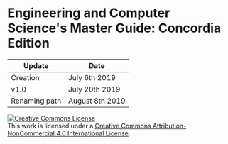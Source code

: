 # Engineering and Computer Science's Master Guide: Concordia Edition

| Update | Date | 
| ------| --------------- |
| Creation | July 6th 2019|
| v1.0 | July 20th 2019|
| Renaming path | August 8th 2019|

<a rel="license" href="http://creativecommons.org/licenses/by-nc/4.0/"><img alt="Creative Commons License" style="border-width:0" src="https://i.creativecommons.org/l/by-nc/4.0/88x31.png" /></a><br />This work is licensed under a <a rel="license" href="http://creativecommons.org/licenses/by-nc/4.0/">Creative Commons Attribution-NonCommercial 4.0 International License</a>.
